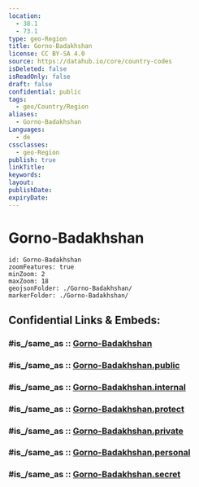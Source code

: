 ```yaml
---
location:
  - 38.1
  - 73.1
type: geo-Region
title: Gorno-Badakhshan
license: CC BY-SA 4.0
source: https://datahub.io/core/country-codes
isDeleted: false
isReadOnly: false
draft: false
confidential: public
tags:
  - geo/Country/Region
aliases:
  - Gorno-Badakhshan
Languages:
  - de
cssclasses:
  - geo-Region
publish: true
linkTitle:
keywords:
layout:
publishDate:
expiryDate:
---
```


# Gorno-Badakhshan

```leaflet
id: Gorno-Badakhshan
zoomFeatures: true 
minZoom: 2 
maxZoom: 18
geojsonFolder: ./Gorno-Badakhshan/
markerFolder: ./Gorno-Badakhshan/
```


## Confidential Links & Embeds: 

### #is_/same_as :: [Gorno-Badakhshan](/_Standards/Earth/Continent/Asia/Asia~Central/Tajikistan/Counties/Gorno-Badakhshan.md) 

### #is_/same_as :: [Gorno-Badakhshan.public](/_public/Earth/Continent/Asia/Asia~Central/Tajikistan/Counties/Gorno-Badakhshan.public.md) 

### #is_/same_as :: [Gorno-Badakhshan.internal](/_internal/Earth/Continent/Asia/Asia~Central/Tajikistan/Counties/Gorno-Badakhshan.internal.md) 

### #is_/same_as :: [Gorno-Badakhshan.protect](/_protect/Earth/Continent/Asia/Asia~Central/Tajikistan/Counties/Gorno-Badakhshan.protect.md) 

### #is_/same_as :: [Gorno-Badakhshan.private](/_private/Earth/Continent/Asia/Asia~Central/Tajikistan/Counties/Gorno-Badakhshan.private.md) 

### #is_/same_as :: [Gorno-Badakhshan.personal](/_personal/Earth/Continent/Asia/Asia~Central/Tajikistan/Counties/Gorno-Badakhshan.personal.md) 

### #is_/same_as :: [Gorno-Badakhshan.secret](/_secret/Earth/Continent/Asia/Asia~Central/Tajikistan/Counties/Gorno-Badakhshan.secret.md)

